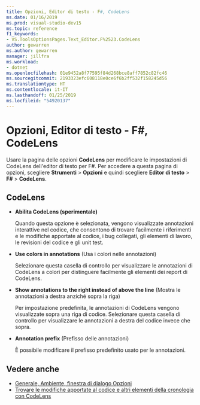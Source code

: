 ```yaml
---
title: Opzioni, Editor di testo - F#, CodeLens
ms.date: 01/16/2019
ms.prod: visual-studio-dev15
ms.topic: reference
f1_keywords:
- VS.ToolsOptionsPages.Text_Editor.F%2523.CodeLens
author: gewarren
ms.author: gewarren
manager: jillfra
ms.workload:
- dotnet
ms.openlocfilehash: 01e9452a8f77595f84d268bce8aff7852c82fc46
ms.sourcegitcommit: 2193323efc608118e0ce6f6b2ff532f158245d56
ms.translationtype: HT
ms.contentlocale: it-IT
ms.lasthandoff: 01/25/2019
ms.locfileid: "54920137"
---
```

# <a name="options-text-editor-f-codelens"></a>Opzioni, Editor di testo - F#, CodeLens

Usare la pagina delle opzioni **CodeLens** per modificare le impostazioni di CodeLens dell'editor di testo per F#. Per accedere a questa pagina di opzioni, scegliere **Strumenti** > **Opzioni** e quindi scegliere **Editor di testo** > **F#** > **CodeLens**.

## <a name="codelens"></a>CodeLens

- **Abilita CodeLens (sperimentale)**

   Quando questa opzione è selezionata, vengono visualizzate annotazioni interattive nel codice, che consentono di trovare facilmente i riferimenti e le modifiche apportate al codice, i bug collegati, gli elementi di lavoro, le revisioni del codice e gli unit test.

- **Use colors in annotations** (Usa i colori nelle annotazioni)

   Selezionare questa casella di controllo per visualizzare le annotazioni di CodeLens a colori per distinguere facilmente gli elementi dei report di CodeLens.

- **Show annotations to the right instead of above the line** (Mostra le annotazioni a destra anziché sopra la riga)

   Per impostazione predefinita, le annotazioni di CodeLens vengono visualizzate sopra una riga di codice. Selezionare questa casella di controllo per visualizzare le annotazioni a destra del codice invece che sopra.

- **Annotation prefix** (Prefisso delle annotazioni)

   È possibile modificare il prefisso predefinito usato per le annotazioni.

## <a name="see-also"></a>Vedere anche

- [Generale, Ambiente, finestra di dialogo Opzioni](../../ide/reference/general-environment-options-dialog-box.md)
- [Trovare le modifiche apportate al codice e altri elementi della cronologia con CodeLens](../../ide/find-code-changes-and-other-history-with-codelens.md)